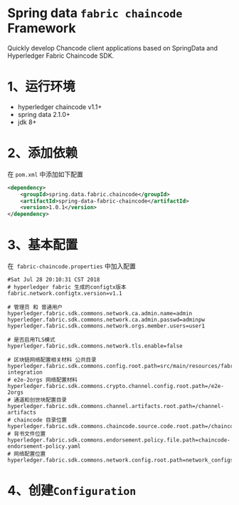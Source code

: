 # Spring data `fabric chaincode` Framework
Quickly develop Chancode client applications based on SpringData and Hyperledger Fabric Chaincode SDK.

# 1、运行环境
+ hyperledger chaincode v1.1+
+ spring data 2.1.0+
+ jdk 8+

# 2、添加依赖
在 `pom.xml` 中添加如下配置
```xml
<dependency>
	<groupId>spring.data.fabric.chaincode</groupId>
	<artifactId>spring-data-fabric-chaincode</artifactId>
	<version>1.0.1</version>
</dependency>
```		

# 3、基本配置
在` fabric-chaincode.properties` 中加入配置
```properties
#Sat Jul 28 20:10:31 CST 2018
# hyperledger fabric 生成的configtx版本 
fabric.network.configtx.version=v1.1

# 管理员 和 普通用户
hyperledger.fabric.sdk.commons.network.ca.admin.name=admin
hyperledger.fabric.sdk.commons.network.ca.admin.passwd=adminpw
hyperledger.fabric.sdk.commons.network.orgs.member.users=user1

# 是否启用TLS模式
hyperledger.fabric.sdk.commons.network.tls.enable=false

# 区块链网络配置相关材料 公共目录
hyperledger.fabric.sdk.commons.config.root.path=src/main/resources/fabric-integration
# e2e-2orgs 网络配置材料
hyperledger.fabric.sdk.commons.crypto.channel.config.root.path=/e2e-2orgs
# 通道和创世块配置目录
hyperledger.fabric.sdk.commons.channel.artifacts.root.path=/channel-artifacts
# chaincode 目录位置
hyperledger.fabric.sdk.commons.chaincode.source.code.root.path=/chaincode/go/sample_11
# 背书文件位置
hyperledger.fabric.sdk.commons.endorsement.policy.file.path=chaincode-endorsement-policy.yaml
# 网络配置位置
hyperledger.fabric.sdk.commons.network.config.root.path=network_configs
```

# 4、创建`Configuration`

